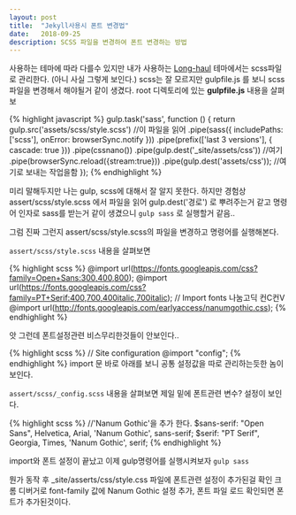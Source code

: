 ```yaml
---
layout: post
title:  "Jekyll사용시 폰트 변경법"
date:   2018-09-25
description: SCSS 파일을 변경하여 폰트 변경하는 방법
---
```

사용하는 테마에 따라 다를수 있지만
내가 사용하는 [Long-haul][Long-haul] 테마에서는 scss파일로 관리한다. (아니 사실 그렇게 보인다.)
scss는 잘 모르지만 gulpfile.js 를 보니 scss파일을 변경해서 해야될거 같이 생겼다.
root 디렉토리에 있는 <b>gulpfile.js</b> 내용을 살펴보

{% highlight javascript %}
gulp.task('sass', function () {
    return gulp.src('assets/scss/style.scss') //이 파일을 읽어
        .pipe(sass({
            includePaths: ['scss'],
            onError: browserSync.notify
        }))
        .pipe(prefix(['last 3 versions'], { cascade: true }))
				.pipe(cssnano())
        .pipe(gulp.dest('_site/assets/css')) //여기
        .pipe(browserSync.reload({stream:true})) 
        .pipe(gulp.dest('assets/css')); //여기로 보내는 작업을함
});
{% endhighlight %}

미리 말해두지만 나는 gulp, scss에 대해서 잘 알지 못한다.
하지만 경험상 assert/scss/style.scss 에서 파일을 읽어 gulp.dest('경로') 로 뿌려주는거 같고
명령어 인자로 sass를 받는거 같이 생겼으니 `gulp sass` 로 실행할거 같음..

그럼 진짜 그런지 assert/scss/style.scss의 파일을 변경하고 명령어를 실행해본다.

`assert/scss/style.scss` 내용을 살펴보면

{% highlight scss %}
@import url(https://fonts.googleapis.com/css?family=Open+Sans:300,400,800);
@import url(https://fonts.googleapis.com/css?family=PT+Serif:400,700,400italic,700italic);
// Import fonts 나눔고딕 컨C컨V
@import url(http://fonts.googleapis.com/earlyaccess/nanumgothic.css);
{% endhighlight %}

앗 그런데 폰트설정관련 비스무리한것들이 안보인다..

{% highlight scss %}
// Site configuration
@import "config"; 
{% endhighlight %}
import 문 바로 아래를 보니 공통 설정값을 따로 관리하는듯한 놈이 보인다.

`assert/scss/_config.scss` 내용을 살펴보면 제일 밑에 폰트관련 변수? 설정이 보인다.

{% highlight scss %}
//'Nanum Gothic'을 추가 한다.
$sans-serif: "Open Sans", Helvetica, Arial, 'Nanum Gothic', sans-serif;
$serif: "PT Serif", Georgia, Times, 'Nanum Gothic', serif;
{% endhighlight %}

import와 폰트 설정이 끝났고 이제 gulp명령어를 실행시켜보자
`gulp sass`

뭔가 동작 후 _site/asserts/css/style.css 파일에 폰트관련 설정이 추가된걸 확인
크롬 디버거로 font-family 값에 Nanum Gothic 설정 추가, 폰트 파일 로드 확인되면 폰트가 추가된것이다.


[Long-haul]: https://github.com/brianmaierjr/long-haul